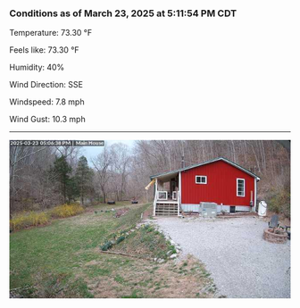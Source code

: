 ### Conditions as of March 23, 2025 at 5:11:54 PM CDT 

Temperature: 73.30 &deg;F

Feels like: 73.30 &deg;F

Humidity: 40%

Wind Direction: SSE

Windspeed: 7.8 mph

Wind Gust: 10.3 mph

---

<img src="./images/latest.jpeg"/>

